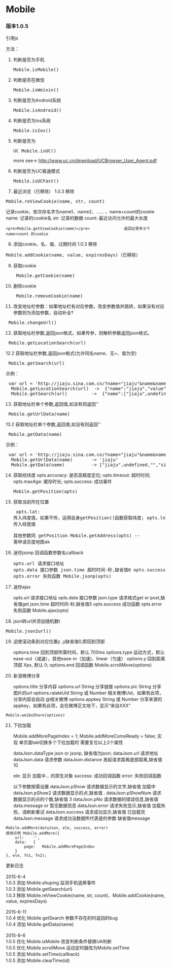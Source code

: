 <h1>Mobile</h1>
<h3>版本1.0.5</h3>

 引用js

 方法：
 
 1. 判断是否为手机 <pre>Mobile.isMobile()</pre>

 2. 判断是否在微信 <pre>Mobile.isWeixin()</pre>

 3. 判断是否为Android系统 <pre>Mobile.isAndroid()</pre>

 4. 判断是否为Ios系统 <pre>Mobile.isIos()</pre>

 5. 判断是否为<pre>UC Mobile.isUC()</pre>   more see-> http://www.uc.cn/download/UCBrowser_User_Agent.pdf

 6. 判断是否为UC极速模式 <pre>Mobile.isUCFast()</pre>


 7. 最近浏览（已移除） 	1.0.3 移除
 <pre>Mobile.reViewCookie(name, str, count)</pre>
 记录cookie，依次存名字为name1、name2、…… 、name+count的cookie
        name:   记录的cookie名
        str:    记录的数据
        count:  最近访问允许的最大长度

    <pre>Mobile.getViewCookie(name)</pre>				返回记录多少个 name+count 的cookie

 8. 添加cookie，名、值、过期时间 1.0.3 移除
  <pre>Mobile.addCookie(name, value, expiresDays)（已移除）</pre> 


 9. 获取cookie <pre> Mobile.getCookie(name)</pre> 
 10. 删除cookie <pre> Mobile.removeCookie(name)</pre> 

 11. 改变地址栏参数：如果地址栏有对应参数，改变参数值并跳转，如果没有对应参数则为添加参数，自动补全?
  <pre> Mobile.changeUrl()</pre> 
 12. 获取地址栏参数,返回json格式，如果传参，则解析参数返回json格式。
  <pre> Mobile.getLocationSearch(url)</pre> 
 12.2 获取地址栏参数,返回json格式(允许同名name、无=、值为空)
  <pre> Mobile.getSearch(url)</pre> 
 示例： 
  <pre> var url = 'http://jiaju.sina.com.cn/?name="jiaju"&name&name=&name=sina&value=leju';
  Mobile.getLocationSearch(url)  ->  {"name":"jiaju","value":"leju"}
  Mobile.getSearch(url)         ->  {"name":["jiaju",undefined,"","sina"],"value":"leju"}</pre> 

 13. 获取地址栏单个参数,返回值,如没有则返回''
  <pre> Mobile.getUrlData(name)</pre> 
 13.2 获取地址栏单个参数,返回值,如没有则返回''
  <pre> Mobile.getData(name)</pre> 
  示例： 
 <pre> var url = 'http://jiaju.sina.com.cn/?name="jiaju"&name&name=&name=sina&value=leju'
  Mobile.getUrlData(name) 		-> 'jiaju'
  Mobile.getData(name) 			-> ["jiaju",undefined,"","sina"]</pre> 

 14. 获取经纬度
		opts.accuracy: 	是否高精度定位;
	    opts.timeout: 超时时间;
	    opts.maxAge: 缓存时长;
	    opts.success: 成功事件
    <pre>  Mobile.getPosition(opts)</pre> 

 15. 获取当前所在位置
	<pre>   opts.lat: 传入纬度值，如果不传，运用自身getPosition()函数获取纬度;
		opts.lng: 传入经度值  
		其他参数同 getPosition
	  Mobile.getAddress(opts)  -- 	需申请百度地图ak</pre> 
	

 16. 迷你jsonp 	回调函数参数名callback
 	<pre>opts.url 请求接口地址
 		opts.data 接口参数
 		json.time 超时时间-秒,缺省值0
 		opts.success 成功函数
 		opts.error 失败函数
 	 Mobile.jsonp(opts)</pre> 

 17. 迷你ajax
    
        opts.url 请求接口地址
 		opts.data 接口参数
 		json.type 请求格式get or post,缺省值get
		json.time 超时时间-秒,缺省值5
 		opts.success 成功函数
 		opts.error 失败函数
 	Mobile.ajax(opts)

 18. json转url并添加随机数t
  <pre>Mobile.json2url()</pre>


 19. 迫使滚动条到对应位置y ,y缺省值0,即回到顶部
    
	    options.time   回到顶部所需时间，默认 700ms
		options.type   运动方式，默认 ease-out（减速），其他ease-in（加速)、linear（匀速）
		options.y 回到距离顶部 Xpx, 默认 0;
		options.end    回调函数
	 Mobile.scrollMove(options)


 20. 新浪微博分享 
 	
		options.title 分享内容
		options.url String 分享链接
		options.pic String 分享图片的url
		options.ralateUid String 或 Number 相关微博Uid，如果有此项，分享内容会自动 @相关微博
		options.appkey String 或 Number 分享来源的appkey，如果有此项，会在微博正文地下，显示“来自XXX”
  		
  	Mobile.weiboShare(options)


 21. 下拉加载
    
 		Mobile.addMorePageIndex = 1;
		Mobile.addMoreComeReady = false;
	实现 单页面tab切换多个下拉加载时 需要复位以上2个属性
    
		dataJson.dataType 	json or jsonp, 缺省值为json;
		dataJson.url 		请求地址
	    dataJson.data 		请求参数
		dataJson.distance 	发起请求距离底部距离,缺省值10
		
		ele: 	显示 加载中... 的原生对象
		success: 	成功回调函数
		error: 		失败回调函数
    
	    以下参数按需设置
		    dataJson.pShow  	请求数据显示的文字,缺省值 加载中
		    dataJson.pShow2 	请求数据显示的点,缺省值 .
		    dataJson.pShowNum  	请求数据显示的点的个数,缺省值 3
		    dataJson.pNo  		请求数据的错误信息,缺省值 data.message or 暂无数据信息
		    dataJson.error  	请求失败显示,缺省值 加载失败，请刷新重试
		    dataJson.success 	请求成功显示,缺省值 已加载完
		    dataJson.message 	请求成功没数据所代表是的参数 缺省值message
    
	Mobile.addMore(dataJson, ele, success, error)
	使用示例 Mobile.addMore({
		url: 	'',
		data: 	{
			page: 	Mobile.addMorePageIndex
		}
	}, ele, fn1, fn2);

更新日志<br/>
<br/>2015-6-4
<br/>1.0.3 添加    Mobile.shuping 监测手机竖屏事件
<br/>1.0.3 添加    Mobile.getSearch(url) 
<br/>1.0.3 移除    Mobile.reViewCookie(name, str, count)、Mobile.addCookie(name, value, expiresDays)<br/>
<br/>2015-6-11
<br/>1.0.4 优化    Mobile.getSearch 参数不存在的时返回的bug
<br/>1.0.4 添加    Mobile.getData(name)<br/>
<br/>2015-8-6
<br/>1.0.5 优化    Mobile.isMobile 改变判断条件替换UA判断
<br/>1.0.5 优化    Mobile.scrollMove 运动定时器改为Mobile.setTime
<br/>1.0.5 添加    Mobile.setTime(callback)
<br/>1.0.5 添加    Mobile.clearTime(id)



